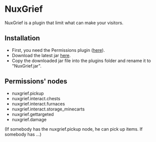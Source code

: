 NuxGrief
========

NuxGrief is a plugin that limit what can make your visitors.


Installation
------------

* First, you need the Permissions plugin ([here](http://forums.bukkit.org/threads/admn-dev-permissions-3-1-6-the-plugin-of-tomorrow-935.18430/)).
* Download the latest jar [here](https://github.com/N4th4/NuxGrief/downloads).
* Copy the downloaded jar file into the plugins folder and rename it to "NuxGrief.jar".

Permissions' nodes
------------------

* nuxgrief.pickup
* nuxgrief.interact.chests
* nuxgrief.interact.furnaces
* nuxgrief.interact.storage_minecarts
* nuxgrief.gettargeted
* nuxgrief.damage

(If somebody has the nuxgrief.pickup node, he can pick up items. If somebody has ...)
